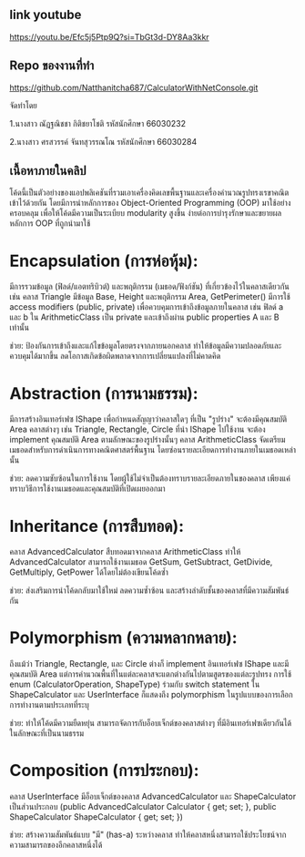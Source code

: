 ## link youtube 
https://youtu.be/Efc5j5Ptp9Q?si=TbGt3d-DY8Aa3kkr

## Repo ของงานที่ทำ
https://github.com/Natthanitcha687/CalculatorWithNetConsole.git


จัดทำโดย

1.นางสาว ณัฏฐณิชชา กิติชยาโชติ รหัสนักศึกษา 66030232

2.นางสาว ศรสวรรค์ จันทสุวรรณโณ รหัสนักศึกษา 66030284

## เนื้อหาภายในคลิป
โค้ดนี้เป็นตัวอย่างของแอปพลิเคชันที่รวมเอาเครื่องคิดเลขพื้นฐานและเครื่องคำนวณรูปทรงเรขาคณิตเข้าไว้ด้วยกัน โดยมีการนำหลักการของ Object-Oriented Programming (OOP) มาใช้อย่างครอบคลุม เพื่อให้โค้ดมีความเป็นระเบียบ modularity สูงขึ้น ง่ายต่อการบำรุงรักษาและขยายผล
หลักการ OOP ที่ถูกนำมาใช้
# Encapsulation (การห่อหุ้ม):
มีการรวมข้อมูล (ฟิลด์/แอตทริบิวต์) และพฤติกรรม (เมธอด/ฟังก์ชัน) ที่เกี่ยวข้องไว้ในคลาสเดียวกัน เช่น คลาส Triangle มีข้อมูล Base, Height และพฤติกรรม Area, GetPerimeter()
มีการใช้ access modifiers (public, private) เพื่อควบคุมการเข้าถึงข้อมูลภายในคลาส เช่น ฟิลด์ a และ b ใน ArithmeticClass เป็น private และเข้าถึงผ่าน public properties A และ B เท่านั้น

ช่วย: ป้องกันการเข้าถึงและแก้ไขข้อมูลโดยตรงจากภายนอกคลาส ทำให้ข้อมูลมีความปลอดภัยและควบคุมได้มากขึ้น ลดโอกาสเกิดข้อผิดพลาดจากการเปลี่ยนแปลงที่ไม่คาดคิด

# Abstraction (การนามธรรม):
มีการสร้างอินเทอร์เฟซ IShape เพื่อกำหนดสัญญาว่าคลาสใดๆ ที่เป็น "รูปร่าง" จะต้องมีคุณสมบัติ Area
คลาสต่างๆ เช่น Triangle, Rectangle, Circle ที่นำ IShape ไปใช้งาน จะต้อง implement คุณสมบัติ Area ตามลักษณะของรูปร่างนั้นๆ
คลาส ArithmeticClass จัดเตรียมเมธอดสำหรับการดำเนินการทางคณิตศาสตร์พื้นฐาน โดยซ่อนรายละเอียดการทำงานภายในเมธอดเหล่านั้น

ช่วย: ลดความซับซ้อนในการใช้งาน โดยผู้ใช้ไม่จำเป็นต้องทราบรายละเอียดภายในของคลาส เพียงแค่ทราบวิธีการใช้งานเมธอดและคุณสมบัติที่เปิดเผยออกมา

# Inheritance (การสืบทอด):
คลาส AdvancedCalculator สืบทอดมาจากคลาส ArithmeticClass ทำให้ AdvancedCalculator สามารถใช้งานเมธอด GetSum, GetSubtract, GetDivide, GetMultiply, GetPower ได้โดยไม่ต้องเขียนโค้ดซ้ำ

ช่วย: ส่งเสริมการนำโค้ดกลับมาใช้ใหม่ ลดความซ้ำซ้อน และสร้างลำดับชั้นของคลาสที่มีความสัมพันธ์กัน

# Polymorphism (ความหลากหลาย):
ถึงแม้ว่า Triangle, Rectangle, และ Circle ต่างก็ implement อินเทอร์เฟซ IShape และมีคุณสมบัติ Area แต่การคำนวณพื้นที่ในแต่ละคลาสจะแตกต่างกันไปตามสูตรของแต่ละรูปทรง
การใช้ enum (CalculatorOperation, ShapeType) ร่วมกับ switch statement ใน ShapeCalculator และ UserInterface ก็แสดงถึง polymorphism ในรูปแบบของการเลือกการทำงานตามประเภทที่ระบุ

ช่วย: ทำให้โค้ดมีความยืดหยุ่น สามารถจัดการกับอ็อบเจ็กต์ของคลาสต่างๆ ที่มีอินเทอร์เฟซเดียวกันได้ในลักษณะที่เป็นนามธรรม

# Composition (การประกอบ):
คลาส UserInterface มีอ็อบเจ็กต์ของคลาส AdvancedCalculator และ ShapeCalculator เป็นส่วนประกอบ (public AdvancedCalculator Calculator { get; set; }, public ShapeCalculator ShapeCalculator { get; set; })

ช่วย: สร้างความสัมพันธ์แบบ "มี" (has-a) ระหว่างคลาส ทำให้คลาสหนึ่งสามารถใช้ประโยชน์จากความสามารถของอีกคลาสหนึ่งได้
